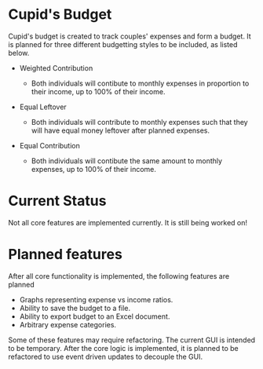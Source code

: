 # Cupid's Budget

Cupid's budget is created to track couples' expenses and form a budget. It is planned for three different budgetting styles to be included, as listed below.

* Weighted Contribution
  * Both individuals will contibute to monthly expenses in proportion to their income, up to 100% of their income.

* Equal Leftover
  * Both individuals will contribute to monthly expenses such that they will have equal money leftover after planned expenses.

* Equal Contribution
  * Both individuals will contibute the same amount to monthly expenses, up to 100% of their income.

# Current Status
Not all core features are implemented currently. It is still being worked on!

# Planned features
After all core functionality is implemented, the following features are planned

* Graphs representing expense vs income ratios.
* Ability to save the budget to a file.
* Ability to export budget to an Excel document.
* Arbitrary expense categories.

Some of these features may require refactoring. The current GUI is intended to be temporary. After the core logic is implemented, it is planned to be refactored to use event driven updates to decouple the GUI.
